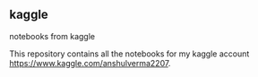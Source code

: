 ## kaggle

notebooks from kaggle

This repository contains all the notebooks for my kaggle account https://www.kaggle.com/anshulverma2207.
